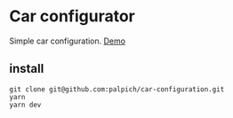 # Car configurator

Simple car configuration. [Demo](https://622e42da44fdaa00095c450d--peaceful-fermat-8b08ea.netlify.app/)

## install

```shell
git clone git@github.com:palpich/car-configuration.git
yarn
yarn dev
```
